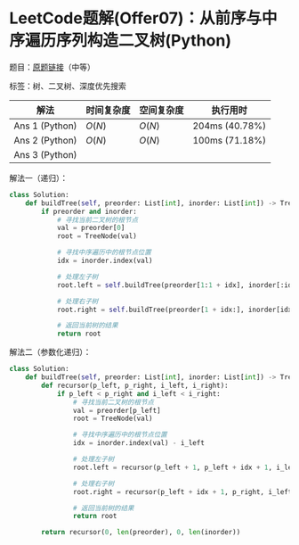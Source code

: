 # LeetCode题解(Offer07)：从前序与中序遍历序列构造二叉树(Python)

题目：[原题链接](https://leetcode-cn.com/problems/zhong-jian-er-cha-shu-lcof/)（中等）

标签：树、二叉树、深度优先搜索

| 解法           | 时间复杂度 | 空间复杂度 | 执行用时       |
| -------------- | ---------- | ---------- | -------------- |
| Ans 1 (Python) | $O(N)$     | $O(N)$     | 204ms (40.78%) |
| Ans 2 (Python) | $O(N)$     | $O(N)$     | 100ms (71.18%) |
| Ans 3 (Python) |            |            |                |

解法一（递归）：

```python
class Solution:
    def buildTree(self, preorder: List[int], inorder: List[int]) -> TreeNode:
        if preorder and inorder:
            # 寻找当前二叉树的根节点
            val = preorder[0]
            root = TreeNode(val)

            # 寻找中序遍历中的根节点位置
            idx = inorder.index(val)

            # 处理左子树
            root.left = self.buildTree(preorder[1:1 + idx], inorder[:idx])

            # 处理右子树
            root.right = self.buildTree(preorder[1 + idx:], inorder[idx + 1:])

            # 返回当前树的结果
            return root
```

解法二（参数化递归）：

```python
class Solution:
    def buildTree(self, preorder: List[int], inorder: List[int]) -> TreeNode:
        def recursor(p_left, p_right, i_left, i_right):
            if p_left < p_right and i_left < i_right:
                # 寻找当前二叉树的根节点
                val = preorder[p_left]
                root = TreeNode(val)

                # 寻找中序遍历中的根节点位置
                idx = inorder.index(val) - i_left

                # 处理左子树
                root.left = recursor(p_left + 1, p_left + idx + 1, i_left, i_left + idx)

                # 处理右子树
                root.right = recursor(p_left + idx + 1, p_right, i_left + idx + 1, i_right)

                # 返回当前树的结果
                return root

        return recursor(0, len(preorder), 0, len(inorder))
```
